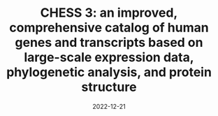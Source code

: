 ---
title: "CHESS 3: an improved, comprehensive catalog of human genes and transcripts based on large-scale expression data, phylogenetic analysis, and protein structure"
collection: publications
permalink: https://doi.org/10.1101/2022.12.21.521274
excerpt: '<details>
  <summary><b>Abstract:</b></summary>
  <p><small>
  The original CHESS database of human genes was assembled from nearly 10,000 RNA sequencing experiments in 53 human body sites produced by the Genotype-Tissue Expression (GTEx) project, and then augmented with genes from other databases to yield a comprehensive collection of protein-coding and noncoding transcripts. The construction of the new CHESS 3 database employed improved transcript assembly algorithms, a new machine learning classifier, and protein structure predictions to identify genes and transcripts likely to be functional and to eliminate those that appeared more likely to represent noise. The new catalog contains 41,356 genes on the GRCh38 reference human genome, of which 19,839 are protein-coding, and a total of 158,377 transcripts. These include 14,863 novel protein-coding transcripts. The total number of transcripts is substantially smaller than earlier versions due to improved transcriptome assembly methods and to a stricter protocol for filtering out noisy transcripts. Notably, CHESS 3 contains all of the transcripts in the MANE database, and at least one transcript corresponding to the vast majority of protein-coding genes in the RefSeq and GENCODE databases. CHESS 3 has also been mapped onto the complete CHM13 human genome, which gives a more-complete gene count of 43,773 genes and 19,968 protein-coding genes. The CHESS database is available at http://ccb.jhu.edu/chess.
  </small></p>
  </details>'
date: 2022-12-21
venue: '<b>bioRxiv</b>'
paperurl: 'https://doi.org/10.1101/2022.12.21.521274'
citation: 'Ales Varabyou*, Markus J. Sommer, Beril Erdogdu, Ida Shinder, Ilia Minkin, <b style="color:#ad0000">Kuan-Hao Chao</b>, Sukhwan Park, Jakob Heinz, Christopher Pockrandt, Alaina Shumate, Natalia Rincon, Daniela Puiu, Martin Steinegger, Steven L. Salzberg*, Mihaela Pertea* (2022). CHESS 3: an improved, comprehensive catalog of human genes and transcripts based on large-scale expression data, phylogenetic analysis, and protein structure, <i><b>bioRxiv</b></i> in press, <a href="https://doi.org/10.1101/2022.12.21.521274">https://doi.org/10.1101/2022.12.21.521274</a>.'
doi: 'https://doi.ieeecomputersociety.org/10.1109/TCBB.2019.2956708'
pdf: 'https://ieeexplore.ieee.org/stamp/stamp.jsp?tp=&arnumber=8918337'
code: 'https://github.com/Kuanhao-Chao/RNASeqR'
documentation: 'https://github.com/Kuanhao-Chao/RNASeqR'
slides: 'https://drive.google.com/file/d/1XLg_ej1cUAJ8uTVV_XM-0KxnR2DKQXIQ/view?pli=1'
poster: ''
authors: 'Ales Varabyou, Markus J. Sommer, Beril Erdogdu, Ida Shinder, Ilia Minkin, <b style="color:#ad0000">Kuan-Hao Chao</b>, Sukhwan Park, Jakob Heinz, Christopher Pockrandt, Alaina Shumate, Natalia Rincon, Daniela Puiu, Martin Steinegger, Steven L. Salzberg, Mihaela Pertea'
altmetric: "<div class='altmetric-embed' data-badge-type='1' data-doi='10.1101/2022.12.21.521274' style='display:inline;'></div>"
altmetric_inside: "<div data-badge-type='donut' class='altmetric-embed' data-badge-popover='left' data-doi='10.1101/2022.12.21.521274' style='display:inline;'></div>"
SJR: '<a href="https://www.scimagojr.com/journalsearch.php?q=19700182013&amp;tip=sid&amp;exact=no" title="SCImago Journal &amp; Country Rank"><img border="0" src="https://www.scimagojr.com/journal_img.php?id=19700182013" style="width:235px; height: 250px;object-fit: cover;display: inline; margin-top:20px;" alt="SCImago Journal &amp; Country Rank"  /></a>'
license: 
platforms:
superviser_clean:
  - "Steven Salzberg"
  - "Mihaela Pertea"
research_clean: "CHESS3"
---